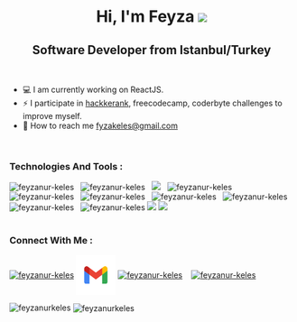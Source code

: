<h1 align="center"> Hi, I'm Feyza <img src="https://raw.githubusercontent.com/MartinHeinz/MartinHeinz/master/wave.gif" width="30px"> </h1>

<h2 align="center"> Software Developer from Istanbul/Turkey </h2>

<br> 

* :computer: I am currently working on ReactJS.
* :zap: I participate in [hackkerank](https://www.hackerrank.com/fyzakeles), freecodecamp, coderbyte challenges to improve myself.
* :e-mail: How to reach me  fyzakeles@gmail.com

<br>

### Technologies And Tools :
<div>
<img src="https://github.com/rahuldkjain/github-profile-readme-generator/blob/master/src/images/icons/FrontendDevelopment/reactjs.svg" alt="feyzanur-keles" height="50" width="50" /> &nbsp <img src="https://github.com/rahuldkjain/github-profile-readme-generator/blob/master/src/images/icons/ProgrammingLanguages/javascript.svg" alt="feyzanur-keles" height="50" width="50" /> &nbsp; <img src="https://img.icons8.com/ios/50/4a90e2/jquery.png"/> &nbsp; <img src="https://github.com/rahuldkjain/github-profile-readme-generator/blob/master/src/images/icons/FrontendDevelopment/html.svg" alt="feyzanur-keles" height="50" width="50" /> &nbsp; <img src="https://github.com/rahuldkjain/github-profile-readme-generator/blob/master/src/images/icons/FrontendDevelopment/css.svg" alt="feyzanur-keles" height="50" width="50" /> &nbsp; <img src="https://github.com/rahuldkjain/github-profile-readme-generator/blob/master/src/images/icons/FrontendDevelopment/bootstrap.svg" alt="feyzanur-keles" height="50" width="50" /> &nbsp; <img src="https://github.com/rahuldkjain/github-profile-readme-generator/blob/master/src/images/icons/Framework/dotnet.svg" alt="feyzanur-keles" height="50" width="50" /> &nbsp; <img src="https://github.com/rahuldkjain/github-profile-readme-generator/blob/master/src/images/icons/ProgrammingLanguages/csharp.svg" alt="feyzanur-keles" height="50" width="50" /> &nbsp; <img src="https://github.com/rahuldkjain/github-profile-readme-generator/blob/master/src/images/icons/Software/postman.svg" alt="feyzanur-keles" height="50" width="50" /> &nbsp; <img src="https://github.com/rahuldkjain/github-profile-readme-generator/blob/master/src/images/icons/Other/git.svg" alt="feyzanur-keles" height="50" width="50" /> <img src="https://img.icons8.com/color/48/000000/visual-studio-code-2019.png"/> <img src="https://img.icons8.com/fluency/48/000000/visual-studio-2019.png"/>
</div>


<br>


### Connect With Me :

<a href="https://www.linkedin.com/in/feyzakeless/" target="blank"><img align="center" src="https://raw.githubusercontent.com/rahuldkjain/github-profile-readme-generator/master/src/images/icons/Social/linked-in-alt.svg" alt="feyzanur-keles" height="30" width="30" /></a> 
<a href="mailto:fyzakeles@gmail.com" target="blank"><img align="center" src="https://github.com/timche/gmail-desktop/blob/main/media/icon.svg" alt="feyzanur-keles" height="70" width="70" /></a>
<a href="https://www.hackerrank.com/fyzakeles" target="blank"><img align="center" src="https://raw.githubusercontent.com/rahuldkjain/github-profile-readme-generator/master/src/images/icons/Social/hackerrank.svg" alt="feyzanur-keles" height="30" width="30" /></a> &nbsp;&nbsp;
<a href="https://www.instagram.com/feyza.keless/" target="blank"><img align="center" src="https://raw.githubusercontent.com/rahuldkjain/github-profile-readme-generator/master/src/images/icons/Social/instagram.svg" alt="feyzanur-keles" height="30" width="30" /></a> &nbsp;





<p><img align="left" src="https://github-readme-stats.vercel.app/api/top-langs?username=feyzakeless&show_icons=true&theme=radical&locale=en&layout=compact" alt="feyzanurkeles" /></p>

<p>&nbsp;<img align="center" src="https://github-readme-stats.vercel.app/api?username=feyzakeless&show_icons=true&theme=dark&locale=en" alt="feyzanurkeles" width="50%" /></p>

